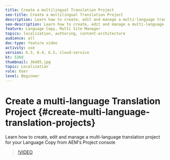 ```yaml
---
title: Create a multilingual Translation Project
seo-title: Create a multilingual Translation Project
description: Learn how to create, edit and manage a multi-language translation project for your Language Copy from AEM's Project console 
seo-description: Learn how to create, edit and manage a multi-language translation project for your Language Copy from AEM's Project console
feature: Language Copy, Multi Site Manager
topics: localization, authoring, content-architecture
audience: all
doc-type: feature video
activity: use
version: 6.3, 6.4, 6.5, cloud-service
kt: 5368
thumbnail: 36485.jpg
topic: Localization
role: User
level: Beginner
---
```


# Create a multi-language Translation Project {#create-multi-language-translation-projects}

Learn how to create, edit and manage a multi-language translation project for your Language Copy from AEM's Project console

>[!VIDEO](https://video.tv.adobe.com/v/36485?quality=12&learn=on)
